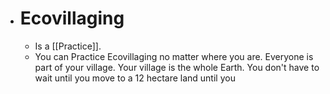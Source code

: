 - # Ecovillaging
	- Is a [[Practice]].
	- You can Practice Ecovillaging no matter where you are. Everyone is part of your village. Your village is the whole Earth. You don't have to wait until you move to a 12 hectare land until you